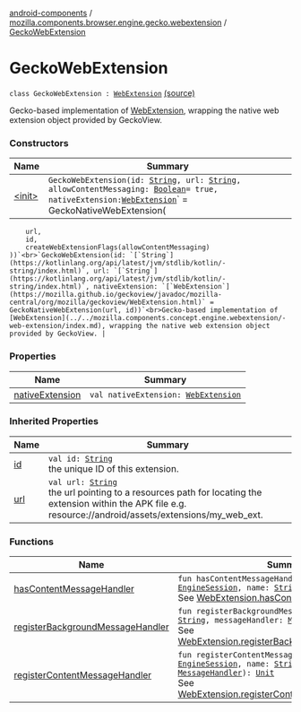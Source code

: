 [android-components](../../index.md) / [mozilla.components.browser.engine.gecko.webextension](../index.md) / [GeckoWebExtension](./index.md)

# GeckoWebExtension

`class GeckoWebExtension : `[`WebExtension`](../../mozilla.components.concept.engine.webextension/-web-extension/index.md) [(source)](https://github.com/mozilla-mobile/android-components/blob/master/components/browser/engine-gecko-beta/src/main/java/mozilla/components/browser/engine/gecko/webextension/GeckoWebExtension.kt#L16)

Gecko-based implementation of [WebExtension](../../mozilla.components.concept.engine.webextension/-web-extension/index.md), wrapping the native web
extension object provided by GeckoView.

### Constructors

| Name | Summary |
|---|---|
| [&lt;init&gt;](-init-.md) | `GeckoWebExtension(id: `[`String`](https://kotlinlang.org/api/latest/jvm/stdlib/kotlin/-string/index.html)`, url: `[`String`](https://kotlinlang.org/api/latest/jvm/stdlib/kotlin/-string/index.html)`, allowContentMessaging: `[`Boolean`](https://kotlinlang.org/api/latest/jvm/stdlib/kotlin/-boolean/index.html)` = true, nativeExtension: `[`WebExtension`](https://mozilla.github.io/geckoview/javadoc/mozilla-central/org/mozilla/geckoview/WebExtension.html)` = GeckoNativeWebExtension(
        url,
        id,
        createWebExtensionFlags(allowContentMessaging)
    ))`<br>`GeckoWebExtension(id: `[`String`](https://kotlinlang.org/api/latest/jvm/stdlib/kotlin/-string/index.html)`, url: `[`String`](https://kotlinlang.org/api/latest/jvm/stdlib/kotlin/-string/index.html)`, nativeExtension: `[`WebExtension`](https://mozilla.github.io/geckoview/javadoc/mozilla-central/org/mozilla/geckoview/WebExtension.html)` = GeckoNativeWebExtension(url, id))`<br>Gecko-based implementation of [WebExtension](../../mozilla.components.concept.engine.webextension/-web-extension/index.md), wrapping the native web extension object provided by GeckoView. |

### Properties

| Name | Summary |
|---|---|
| [nativeExtension](native-extension.md) | `val nativeExtension: `[`WebExtension`](https://mozilla.github.io/geckoview/javadoc/mozilla-central/org/mozilla/geckoview/WebExtension.html) |

### Inherited Properties

| Name | Summary |
|---|---|
| [id](../../mozilla.components.concept.engine.webextension/-web-extension/id.md) | `val id: `[`String`](https://kotlinlang.org/api/latest/jvm/stdlib/kotlin/-string/index.html)<br>the unique ID of this extension. |
| [url](../../mozilla.components.concept.engine.webextension/-web-extension/url.md) | `val url: `[`String`](https://kotlinlang.org/api/latest/jvm/stdlib/kotlin/-string/index.html)<br>the url pointing to a resources path for locating the extension within the APK file e.g. resource://android/assets/extensions/my_web_ext. |

### Functions

| Name | Summary |
|---|---|
| [hasContentMessageHandler](has-content-message-handler.md) | `fun hasContentMessageHandler(session: `[`EngineSession`](../../mozilla.components.concept.engine/-engine-session/index.md)`, name: `[`String`](https://kotlinlang.org/api/latest/jvm/stdlib/kotlin/-string/index.html)`): `[`Boolean`](https://kotlinlang.org/api/latest/jvm/stdlib/kotlin/-boolean/index.html)<br>See [WebExtension.hasContentMessageHandler](../../mozilla.components.concept.engine.webextension/-web-extension/has-content-message-handler.md). |
| [registerBackgroundMessageHandler](register-background-message-handler.md) | `fun registerBackgroundMessageHandler(name: `[`String`](https://kotlinlang.org/api/latest/jvm/stdlib/kotlin/-string/index.html)`, messageHandler: `[`MessageHandler`](../../mozilla.components.concept.engine.webextension/-message-handler/index.md)`): `[`Unit`](https://kotlinlang.org/api/latest/jvm/stdlib/kotlin/-unit/index.html)<br>See [WebExtension.registerBackgroundMessageHandler](../../mozilla.components.concept.engine.webextension/-web-extension/register-background-message-handler.md). |
| [registerContentMessageHandler](register-content-message-handler.md) | `fun registerContentMessageHandler(session: `[`EngineSession`](../../mozilla.components.concept.engine/-engine-session/index.md)`, name: `[`String`](https://kotlinlang.org/api/latest/jvm/stdlib/kotlin/-string/index.html)`, messageHandler: `[`MessageHandler`](../../mozilla.components.concept.engine.webextension/-message-handler/index.md)`): `[`Unit`](https://kotlinlang.org/api/latest/jvm/stdlib/kotlin/-unit/index.html)<br>See [WebExtension.registerContentMessageHandler](../../mozilla.components.concept.engine.webextension/-web-extension/register-content-message-handler.md). |
